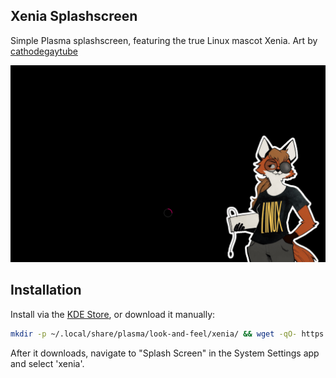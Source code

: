 ## Xenia Splashscreen
Simple Plasma splashscreen, featuring the true Linux mascot Xenia. Art by [cathodegaytube](https://twitter.com/cathodegaytube/)

![splashscreen preview](./contents/previews/splash.png)

## Installation
Install via the [KDE Store](https://store.kde.org/p/2242229/), or download it manually:
```bash
mkdir -p ~/.local/share/plasma/look-and-feel/xenia/ && wget -qO- https://github.com/astro-cyberpaws/xenia-kde6/releases/latest/download/xenia.tar.gz | gunzip | tar xf - -C ~/.local/share/plasma/look-and-feel/xenia/
```
After it downloads, navigate to "Splash Screen" in the System Settings app and select 'xenia'.
